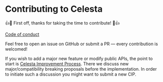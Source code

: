 # Contributing to Celesta

:+1::tada: First off, thanks for taking the time to contribute! :tada::+1:

[Code of conduct](CODE_OF_CONDUCT.md)

Feel free to open an issue on GitHub or submit a PR — every contribution is welcomed!

If you wish to add a major new feature or modify public APIs, the point to start is [Celesta Improvement Process](https://github.com/courseorchestra/cip).
There we discuss new major/compatibility breaking proposals before the implementation. In order to initiate such a discussion you might want to submit a new CIP.
